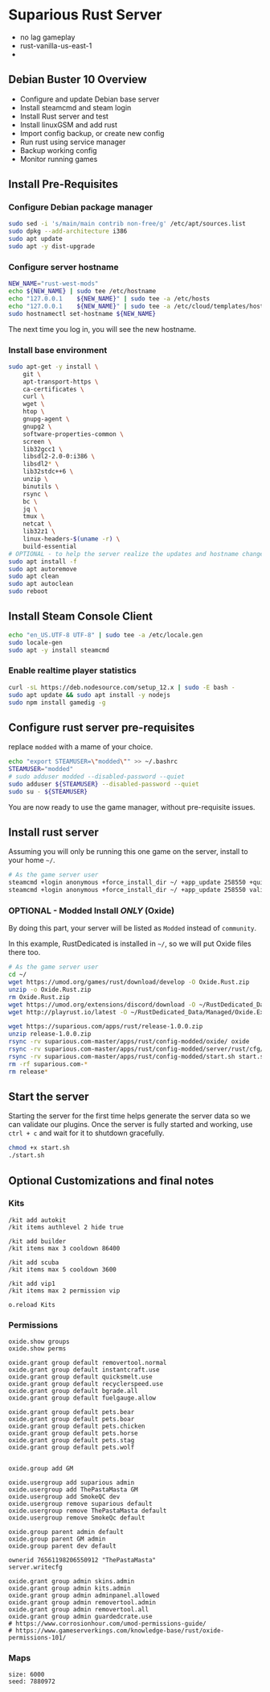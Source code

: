 # Suparious Rust Server

 - no lag gameplay
 - rust-vanilla-us-east-1
 - 

## Debian Buster 10 Overview

 - Configure and update Debian base server
 - Install steamcmd and steam login
 - Install Rust server and test
 - Install linuxGSM and add rust
 - Import config backup, or create new config
 - Run rust using service manager
 - Backup working config
 - Monitor running games

## Install Pre-Requisites

### Configure Debian package manager

```bash
sudo sed -i 's/main/main contrib non-free/g' /etc/apt/sources.list
sudo dpkg --add-architecture i386
sudo apt update
sudo apt -y dist-upgrade
```

### Configure server hostname

```bash
NEW_NAME="rust-west-mods"
echo ${NEW_NAME} | sudo tee /etc/hostname
echo "127.0.0.1    ${NEW_NAME}" | sudo tee -a /etc/hosts
echo "127.0.0.1    ${NEW_NAME}" | sudo tee -a /etc/cloud/templates/hosts.debian.tmpl
sudo hostnamectl set-hostname ${NEW_NAME}
```

The next time you log in, you will see the new hostname.

### Install base environment

```bash
sudo apt-get -y install \
    git \
    apt-transport-https \
    ca-certificates \
    curl \
    wget \
    htop \
    gnupg-agent \
    gnupg2 \
    software-properties-common \
    screen \
    lib32gcc1 \
    libsdl2-2.0-0:i386 \
    libsdl2* \
    lib32stdc++6 \
    unzip \
    binutils \
    rsync \
    bc \
    jq \
    tmux \
    netcat \
    lib32z1 \
    linux-headers-$(uname -r) \
    build-essential
# OPTIONAL - to help the server realize the updates and hostname change
sudo apt install -f
sudo apt autoremove
sudo apt clean
sudo apt autoclean
sudo reboot
```

## Install Steam Console Client

```bash
echo "en_US.UTF-8 UTF-8" | sudo tee -a /etc/locale.gen
sudo locale-gen
sudo apt -y install steamcmd
```

### Enable realtime player statistics

```bash
curl -sL https://deb.nodesource.com/setup_12.x | sudo -E bash -
sudo apt update && sudo apt install -y nodejs
sudo npm install gamedig -g
```

## Configure rust server pre-requisites

replace `modded` with a mame of your choice.

```bash
echo "export STEAMUSER=\"modded\"" >> ~/.bashrc
STEAMUSER="modded"
# sudo adduser modded --disabled-password --quiet
sudo adduser ${STEAMUSER} --disabled-password --quiet
sudo su - ${STEAMUSER}
```

You are now ready to use the game manager, without pre-requisite issues.


## Install rust server

Assuming you will only be running this one game on the server, install to your home `~/`.

```bash
# As the game server user
steamcmd +login anonymous +force_install_dir ~/ +app_update 258550 +quit
steamcmd +login anonymous +force_install_dir ~/ +app_update 258550 validate +quit
```

### OPTIONAL - Modded Install *ONLY* (Oxide)

By doing this part, your server will be listed as `Modded` instead of `community`.

In this example, RustDedicated is installed in `~/`, so we will put Oxide files there too.

```bash
# As the game server user
cd ~/
wget https://umod.org/games/rust/download/develop -O Oxide.Rust.zip
unzip -o Oxide.Rust.zip
rm Oxide.Rust.zip
wget https://umod.org/extensions/discord/download -O ~/RustDedicated_Data/Managed/Oxide.Ext.Discord.dll
wget http://playrust.io/latest -O ~/RustDedicated_Data/Managed/Oxide.Ext.RustIO.dll

wget https://suparious.com/apps/rust/release-1.0.0.zip
unzip release-1.0.0.zip
rsync -rv suparious.com-master/apps/rust/config-modded/oxide/ oxide
rsync -rv suparious.com-master/apps/rust/config-modded/server/rust/cfg/ server/rust/cfg
rsync -rv suparious.com-master/apps/rust/config-modded/start.sh start.sh
rm -rf suparious.com-*
rm release*
```

## Start the server

Starting the server for the first time helps generate the server data so we can validate our plugins. Once the server is fully started and working, use `ctrl + c` and wait for it to shutdown gracefully.

```bash
chmod +x start.sh
./start.sh
```

## Optional Customizations and final notes

### Kits

```
/kit add autokit
/kit items authlevel 2 hide true

/kit add builder
/kit items max 3 cooldown 86400

/kit add scuba
/kit items max 5 cooldown 3600

/kit add vip1
/kit items max 2 permission vip

o.reload Kits
```

### Permissions

```
oxide.show groups
oxide.show perms

oxide.grant group default removertool.normal
oxide.grant group default instantcraft.use
oxide.grant group default quicksmelt.use
oxide.grant group default recyclerspeed.use
oxide.grant group default bgrade.all
oxide.grant group default fuelgauge.allow

oxide.grant group default pets.bear
oxide.grant group default pets.boar
oxide.grant group default pets.chicken
oxide.grant group default pets.horse
oxide.grant group default pets.stag
oxide.grant group default pets.wolf


oxide.group add GM

oxide.usergroup add suparious admin
oxide.usergroup add ThePastaMasta GM
oxide.usergroup add SmokeQC dev
oxide.usergroup remove suparious default
oxide.usergroup remove ThePastaMasta default
oxide.usergroup remove SmokeQc default

oxide.group parent admin default
oxide.group parent GM admin
oxide.group parent dev default

ownerid 76561198206550912 "ThePastaMasta"
server.writecfg

oxide.grant group admin skins.admin
oxide.grant group admin kits.admin
oxide.grant group admin adminpanel.allowed
oxide.grant group admin removertool.admin
oxide.grant group admin removertool.all
oxide.grant group admin guardedcrate.use
# https://www.corrosionhour.com/umod-permissions-guide/
# https://www.gameserverkings.com/knowledge-base/rust/oxide-permissions-101/
```

### Maps

```
size: 6000
seed: 7880972
```
